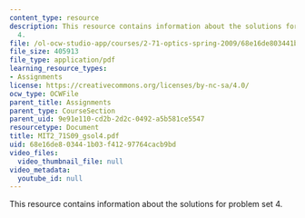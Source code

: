 ```yaml
---
content_type: resource
description: This resource contains information about the solutions for problem set
  4.
file: /ol-ocw-studio-app/courses/2-71-optics-spring-2009/68e16de803441b03f41297764cacb9bd_MIT2_71S09_gsol4.pdf
file_size: 405913
file_type: application/pdf
learning_resource_types:
- Assignments
license: https://creativecommons.org/licenses/by-nc-sa/4.0/
ocw_type: OCWFile
parent_title: Assignments
parent_type: CourseSection
parent_uid: 9e91e110-cd2b-2d2c-0492-a5b581ce5547
resourcetype: Document
title: MIT2_71S09_gsol4.pdf
uid: 68e16de8-0344-1b03-f412-97764cacb9bd
video_files:
  video_thumbnail_file: null
video_metadata:
  youtube_id: null
---
```

This resource contains information about the solutions for problem set 4.